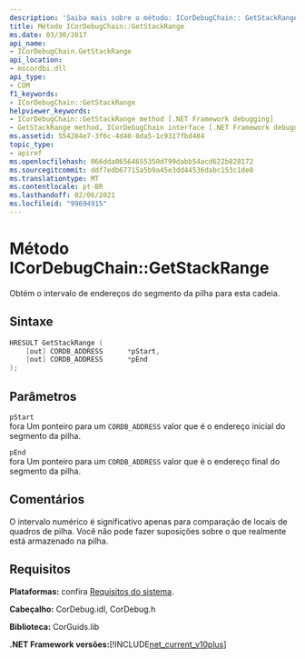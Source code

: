 ```yaml
---
description: 'Saiba mais sobre o método: ICorDebugChain:: GetStackRange'
title: Método ICorDebugChain::GetStackRange
ms.date: 03/30/2017
api_name:
- ICorDebugChain.GetStackRange
api_location:
- mscordbi.dll
api_type:
- COM
f1_keywords:
- ICorDebugChain::GetStackRange
helpviewer_keywords:
- ICorDebugChain::GetStackRange method [.NET Framework debugging]
- GetStackRange method, ICorDebugChain interface [.NET Framework debugging]
ms.assetid: 554284e7-3f6c-4d40-8da5-1c9317fbd484
topic_type:
- apiref
ms.openlocfilehash: 066dda06564655350d799dabb54acd622b828172
ms.sourcegitcommit: ddf7edb67715a5b9a45e3dd44536dabc153c1de0
ms.translationtype: MT
ms.contentlocale: pt-BR
ms.lasthandoff: 02/06/2021
ms.locfileid: "99694915"
---
```

# <a name="icordebugchaingetstackrange-method"></a>Método ICorDebugChain::GetStackRange

Obtém o intervalo de endereços do segmento da pilha para esta cadeia.  
  
## <a name="syntax"></a>Sintaxe  
  
```cpp  
HRESULT GetStackRange (  
    [out] CORDB_ADDRESS      *pStart,
    [out] CORDB_ADDRESS      *pEnd  
);  
```  
  
## <a name="parameters"></a>Parâmetros  

 `pStart`  
 fora Um ponteiro para um `CORDB_ADDRESS` valor que é o endereço inicial do segmento da pilha.  
  
 `pEnd`  
 fora Um ponteiro para um `CORDB_ADDRESS` valor que é o endereço final do segmento da pilha.  
  
## <a name="remarks"></a>Comentários  

 O intervalo numérico é significativo apenas para comparação de locais de quadros de pilha. Você não pode fazer suposições sobre o que realmente está armazenado na pilha.  
  
## <a name="requirements"></a>Requisitos  

 **Plataformas:** confira [Requisitos do sistema](../../get-started/system-requirements.md).  
  
 **Cabeçalho:** CorDebug.idl, CorDebug.h  
  
 **Biblioteca:** CorGuids.lib  
  
 **.NET Framework versões:**[!INCLUDE[net_current_v10plus](../../../../includes/net-current-v10plus-md.md)]
